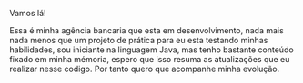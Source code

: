 Vamos lá!

Essa é minha agência bancaria que  esta em desenvolvimento, 
nada mais nada menos que um projeto de prática para eu esta testando minhas habilidades,
sou iniciante na linguagem Java, mas tenho bastante conteúdo fixado em minha mémoria, espero que isso resuma
as atualizações que eu realizar nesse codigo. Por tanto quero que acompanhe minha evolução.
